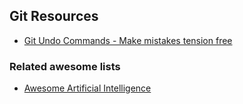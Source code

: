 ## Git Resources
* [Git Undo Commands - Make mistakes tension free](https://github.com/amancodeblast/resources/blob/master/Commands/Git.md)

### Related awesome lists ###
* [Awesome Artificial Intelligence](https://github.com/owainlewis/awesome-artificial-intelligence)
